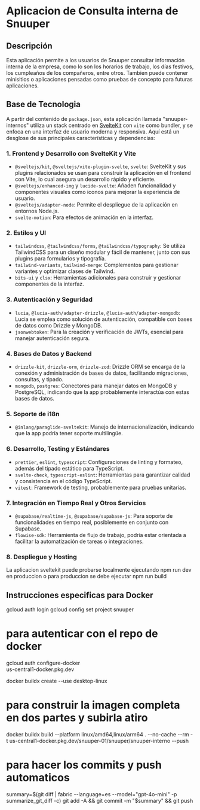 # Aplicacion de Consulta interna de Snuuper
## Descripción
Esta aplicación permite a los usuarios de Snuuper consultar información interna de la empresa, como lo son los horarios de trabajo, los días festivos, los cumpleaños de los compañeros, entre otros.
Tambien puede contener minisitios o aplicaciones pensadas como pruebas de concepto para futuras aplicaciones.
## Base de Tecnologia
A partir del contenido de `package.json`, esta aplicación llamada "snuuper-internos" utiliza un stack centrado en [SvelteKit](https://kit.svelte.dev/) con `vite` como bundler, y se enfoca en una interfaz de usuario moderna y responsiva. Aquí está un desglose de sus principales características y dependencias:

### 1. **Frontend y Desarrollo con SvelteKit y Vite**
   - `@sveltejs/kit`, `@sveltejs/vite-plugin-svelte`, `svelte`: SvelteKit y sus plugins relacionados se usan para construir la aplicación en el frontend con Vite, lo cual asegura un desarrollo rápido y eficiente.
   - `@sveltejs/enhanced-img` y `lucide-svelte`: Añaden funcionalidad y componentes visuales como iconos para mejorar la experiencia de usuario.
   - `@sveltejs/adapter-node`: Permite el despliegue de la aplicación en entornos Node.js.
   - `svelte-motion`: Para efectos de animación en la interfaz.

### 2. **Estilos y UI**
   - `tailwindcss`, `@tailwindcss/forms`, `@tailwindcss/typography`: Se utiliza TailwindCSS para un diseño modular y fácil de mantener, junto con sus plugins para formularios y tipografía.
   - `tailwind-variants`, `tailwind-merge`: Complementos para gestionar variantes y optimizar clases de Tailwind.
   - `bits-ui` y `clsx`: Herramientas adicionales para construir y gestionar componentes de la interfaz.

### 3. **Autenticación y Seguridad**
   - `lucia`, `@lucia-auth/adapter-drizzle`, `@lucia-auth/adapter-mongodb`: Lucia se emplea como solución de autenticación, compatible con bases de datos como Drizzle y MongoDB.
   - `jsonwebtoken`: Para la creación y verificación de JWTs, esencial para manejar autenticación segura.
   
### 4. **Bases de Datos y Backend**
   - `drizzle-kit`, `drizzle-orm`, `drizzle-zod`: Drizzle ORM se encarga de la conexión y administración de bases de datos, facilitando migraciones, consultas, y tipado.
   - `mongodb`, `postgres`: Conectores para manejar datos en MongoDB y PostgreSQL, indicando que la app probablemente interactúa con estas bases de datos.

### 5. **Soporte de i18n**
   - `@inlang/paraglide-sveltekit`: Manejo de internacionalización, indicando que la app podría tener soporte multilingüe.

### 6. **Desarrollo, Testing y Estándares**
   - `prettier`, `eslint`, `typescript`: Configuraciones de linting y formateo, además del tipado estático para TypeScript.
   - `svelte-check`, `typescript-eslint`: Herramientas para garantizar calidad y consistencia en el código TypeScript.
   - `vitest`: Framework de testing, probablemente para pruebas unitarias.

### 7. **Integración en Tiempo Real y Otros Servicios**
   - `@supabase/realtime-js`, `@supabase/supabase-js`: Para soporte de funcionalidades en tiempo real, posiblemente en conjunto con Supabase.
   - `flowise-sdk`: Herramienta de flujo de trabajo, podría estar orientada a facilitar la automatización de tareas o integraciones.

### 8. **Despliegue y Hosting**
La aplicacion sveltekit puede probarse localmente ejecutando npm run dev
en produccion o para produccion se debe ejecutar npm run build

## Instrucciones especificas para Docker
gcloud auth login
gcloud config set project snuuper
# para autenticar con el repo de docker
gcloud auth configure-docker \
    us-central1-docker.pkg.dev

docker buildx create --use desktop-linux

# para construir la imagen completa en dos partes y subirla atiro
docker buildx build --platform linux/amd64,linux/arm64 . --no-cache --rm -t us-central1-docker.pkg.dev/snuuper-01/snuuper/snuuper-interno --push
# para hacer los commits y push automaticos
summary=$(git diff | fabric --language=es --model="gpt-4o-mini" -p summarize_git_diff -c) git add -A && git commit -m "$summary" && git push
